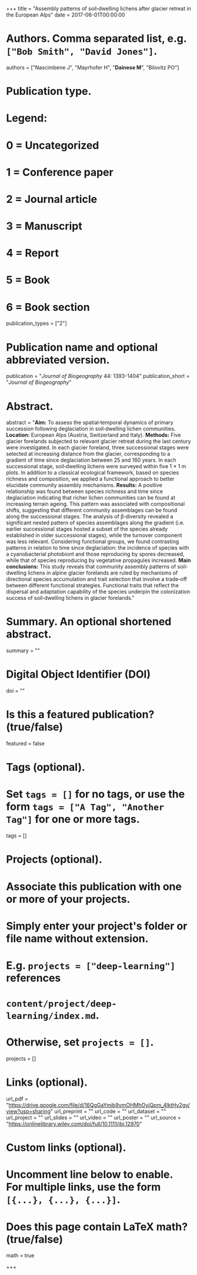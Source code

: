 +++
title = "Assembly patterns of soil‐dwelling lichens after glacier retreat in the European Alps"
date = 2017-06-01T00:00:00

# Authors. Comma separated list, e.g. `["Bob Smith", "David Jones"]`.
authors = ["Nascimbene J", "Mayrhofer H", "**Dainese M**", "Bilovitz PO"]

# Publication type.
# Legend:
# 0 = Uncategorized
# 1 = Conference paper
# 2 = Journal article
# 3 = Manuscript
# 4 = Report
# 5 = Book
# 6 = Book section
publication_types = ["2"]

# Publication name and optional abbreviated version.
publication = "*Journal of Biogeography* 44: 1393-1404"
publication_short = "*Journal of Biogeography*"

# Abstract.
abstract = "**Aim:** To assess the spatial‐temporal dynamics of primary succession following deglaciation in soil‐dwelling lichen communities. **Location:** European Alps (Austria, Switzerland and Italy). **Methods:** Five glacier forelands subjected to relevant glacier retreat during the last century were investigated. In each glacier foreland, three successional stages were selected at increasing distance from the glacier, corresponding to a gradient of time since deglaciation between 25 and 160 years. In each successional stage, soil‐dwelling lichens were surveyed within five 1 × 1 m plots. In addition to a classical ecological framework, based on species richness and composition, we applied a functional approach to better elucidate community assembly mechanisms. **Results:** A positive relationship was found between species richness and time since deglaciation indicating that richer lichen communities can be found at increasing terrain ageing. This pattern was associated with compositional shifts, suggesting that different community assemblages can be found along the successional stages. The analysis of β‐diversity revealed a significant nested pattern of species assemblages along the gradient (i.e. earlier successional stages hosted a subset of the species already established in older successional stages), while the turnover component was less relevant. Considering functional groups, we found contrasting patterns in relation to time since deglaciation: the incidence of species with a cyanobacterial photobiont and those reproducing by spores decreased, while that of species reproducing by vegetative propagules increased. **Main conclusions:** This study reveals that community assembly patterns of soil‐dwelling lichens in alpine glacier forelands are ruled by mechanisms of directional species accumulation and trait selection that involve a trade‐off between different functional strategies. Functional traits that reflect the dispersal and adaptation capability of the species underpin the colonization success of soil‐dwelling lichens in glacier forelands."

# Summary. An optional shortened abstract.
summary = ""

# Digital Object Identifier (DOI)
doi = ""

# Is this a featured publication? (true/false)
featured = false

# Tags (optional).
#   Set `tags = []` for no tags, or use the form `tags = ["A Tag", "Another Tag"]` for one or more tags.
tags = []

# Projects (optional).
#   Associate this publication with one or more of your projects.
#   Simply enter your project's folder or file name without extension.
#   E.g. `projects = ["deep-learning"]` references 
#   `content/project/deep-learning/index.md`.
#   Otherwise, set `projects = []`.
projects = []

# Links (optional).
url_pdf = "https://drive.google.com/file/d/16QgGaYmib9vmOHMhOyiQpm_4lktHv2gv/view?usp=sharing"
url_preprint = ""
url_code = ""
url_dataset = ""
url_project = ""
url_slides = ""
url_video = ""
url_poster = ""
url_source = "https://onlinelibrary.wiley.com/doi/full/10.1111/jbi.12970"

# Custom links (optional).
#   Uncomment line below to enable. For multiple links, use the form `[{...}, {...}, {...}]`.


# Does this page contain LaTeX math? (true/false)
math = true

+++
